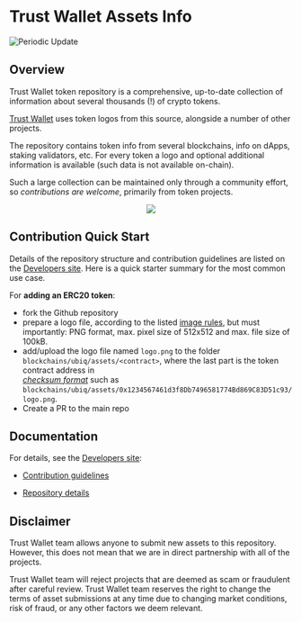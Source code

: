 # Trust Wallet Assets Info

![Periodic Update](https://github.com/trustwallet/assets/workflows/Periodic%20External%20Update/badge.svg)

## Overview
Trust Wallet token repository is a comprehensive, up-to-date collection of information about several thousands (!) of crypto tokens.

[Trust Wallet](https://trustwallet.com) uses token logos from this source, alongside a number of other projects.

The repository contains token info from several blockchains, info on dApps, staking validators, etc.
For every token a logo and optional additional information is available (such data is not available on-chain).

Such a large collection can be maintained only through a community effort, so _contributions are welcome_,
primarily from token projects.

<center><img src='https://raw.githubusercontent.com/trustwallet/assets/master/media/trust-wallet.png'></center>

## Contribution Quick Start

Details of the repository structure and contribution guidelines are listed on the
[Developers site](https://developer.trustwallet.com/add_new_asset).
Here is a quick starter summary for the most common use case.

For **adding an ERC20 token**:
- fork the Github repository
- prepare a logo file, according to the
listed [image rules](https://developer.trustwallet.com/add_new_asset#image-requirements), but must importantly:
PNG format, max. pixel size of 512x512 and max. file size of 100kB.
- add/upload the logo file named `logo.png` to the folder `blockchains/ubiq/assets/<contract>`,
where the last part is the token contract address in  
[_checksum format_](https://developer.trustwallet.com/add_new_asset#checksum_format)
such as
`blockchains/ubiq/assets/0x1234567461d3f8Db7496581774Bd869C83D51c93/logo.png`.
- Create a PR to the main repo

## Documentation

For details, see the [Developers site](https://developer.trustwallet.com/add_new_asset):

- [Contribution guidelines](https://developer.trustwallet.com/add_new_asset#contribution-guidelines)

- [Repository details](https://developer.trustwallet.com/add_new_asset#repository-details)

## Disclaimer
Trust Wallet team allows anyone to submit new assets to this repository. However, this does not mean that we are in direct partnership with all of the projects.

Trust Wallet team will reject projects that are deemed as scam or fraudulent after careful review.
Trust Wallet team reserves the right to change the terms of asset submissions at any time due to changing market conditions, risk of fraud, or any other factors we deem relevant.
